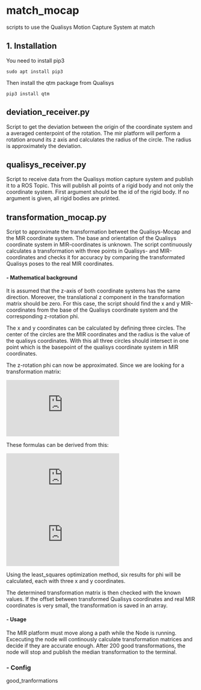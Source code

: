 # match_mocap
scripts to use the Qualisys Motion Capture System at match

## 1. Installation
You need to install pip3
```
sudo apt install pip3
```

Then install the qtm package from Qualisys
```
pip3 install qtm
```

## deviation_receiver.py

Script to get the deviation between the origin of the coordinate system and a averaged centerpoint of the rotation.  The mir platform will perform a rotation around its z axis and calculates the radius of the circle. The radius is  approximately the deviation. 

## qualisys_receiver.py
Script to receive data from the Qualisys motion capture system and publish it to a ROS Topic. This will publish all points of a rigid body and not only the coordinate system. First argument should be the id of the rigid body. If no argument is given, all rigid bodies are printed.

## transformation_mocap.py
Script to approximate the transformation betweet the Qualisys-Mocap and the MIR coordinate system. The base and orientation of the Qualisys coordinate system in MIR-coordinates is unknown. The script continuously calculates a transformation with three points in Qualisys- and MIR-coordinates and checks it for accuracy by comparing the transformated Qualisys poses to the real MIR coordinates.

#### - Mathematical background
It is assumed that the z-axis of both coordinate systems has the same direction. Moreover, the translational z component in the transformation matrix should be zero. For this case, the script should find the x and y MIR-coordinates from the base of the Qualisys coordinate system and the corresponding z-rotation phi. 

The x and y coordinates can be calculated by defining three circles. The center of the circles are the MIR coordinates and the radius is the value of the qualisys coordinates. With this all three circles should intersect in one point which is the basepoint of the qualisys coordinate system in MIR coordinates. 

The z-rotation phi can now be approximated.  Since we are looking for a transformation matrix:

![](https://latex.codecogs.com/png.latex?%5Cdpi%7B100%7D%20%5Cbg_white%20%5Clarge%20%5E%7BQ%7D%20T%20_%7BM%7D%20%5Ccdot%20_%7B%28Q%29%7Dr%20%3D%20_%7B%28M%29%7Dr)

These formulas can be derived from this:

![](https://latex.codecogs.com/png.latex?%5Cdpi%7B100%7D%20%5Cbg_white%20%5Clarge%20_%7B%28M%29%7Dx%3D_%7B%28Q%29%7Dx%5Ccdot%20cos%28%5Cvarphi%20%29%20-%20_%7B%28Q%29%7Dy*sin%28%5Cvarphi%29&plus;_%7B%28M%29%7Dx_%7BQualisys%2Cbase%7D)
![](https://latex.codecogs.com/png.latex?%5Cdpi%7B100%7D%20%5Cbg_white%20%5Clarge%20_%7B%28M%29%7Dy%3D_%7B%28Q%29%7Dx%5Ccdot%20sin%28%5Cvarphi%20%29%20&plus;%20_%7B%28Q%29%7Dy*cos%28%5Cvarphi%29&plus;_%7B%28M%29%7Dy_%7BQualisys%2Cbase%7D)

Using the least_squares optimization method, six results for phi will be calculated, each with three x and y coordinates.

The determined transformation matrix is then checked with the known values. If the offset between transformed Qualisys coordinates and real MIR coordinates is very small, the transformation is saved in an array.

#### - Usage
The MIR platform must move along a path while the Node is running. Excecuting the node will continously calculate transformation matrices and decide if they are accurate enough. After 200 good transformations, the node will stop and publish the median transformation to the terminal.

### - Config

good_tranformations